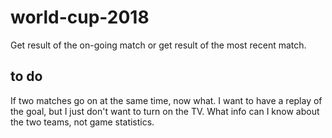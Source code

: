 # world-cup-2018
Get result of the on-going match or get result of the most recent match.

## to do
If two matches go on at the same time, now what.
I want to have a replay of the goal, but I just don't want to turn on the TV.
What info can I know about the two teams, not game statistics.